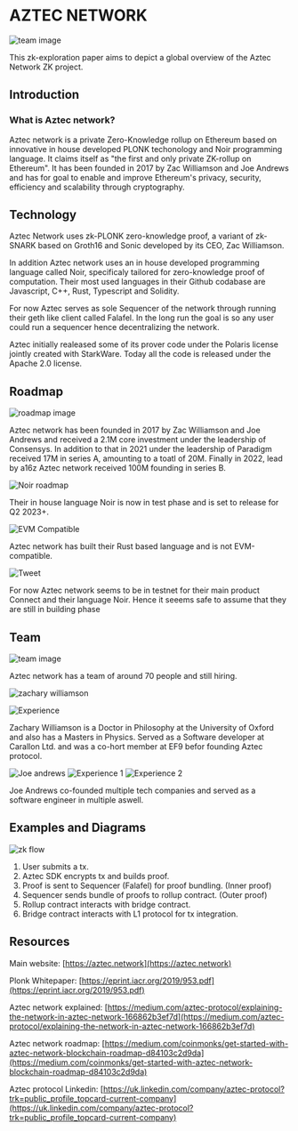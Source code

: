 # AZTEC NETWORK

![team image](./assets/aztec.png)

This zk-exploration paper aims to depict a global overview of the Aztec Network ZK project.

## Introduction

### What is Aztec network?

Aztec network is a private Zero-Knowledge rollup on Ethereum based on innovative in house developed PLONK techonology and Noir programming language. It claims itself as "the first and only private ZK-rollup on Ethereum". It has been founded in 2017 by Zac Williamson and Joe Andrews and has for goal to enable and improve Ethereum's privacy, security, efficiency and scalability through cryptography. 

## Technology

Aztec Network uses zk-PLONK zero-knowledge proof, a variant of zk-SNARK based on Groth16 and Sonic developed by its CEO, Zac Williamson. 

In addition Aztec network uses an in house developed programming language called Noir, specificaly tailored for zero-knowledge proof of computation. Their most used languages in their Github codabase are Javascript, C++, Rust, Typescript and Solidity.

For now Aztec serves as sole Sequencer of the network through running their geth like client called Falafel. In the long run the goal is so any user could run a sequencer hence decentralizing the network.

Aztec initially realeased some of its prover code under the Polaris license jointly created with StarkWare. Today all the code is released under the Apache 2.0 license.

## Roadmap

![roadmap image](./assets/SCR-20230202-rfa.png)

Aztec network has been founded in 2017 by Zac Williamson and Joe Andrews and received a 2.1M core investment under the leadership of Consensys. In addition to that in 2021 under the leadership of Paradigm received 17M in series A, amounting to a toatl of 20M. Finally in 2022, lead by a16z Aztec network received 100M founding in series B.

![Noir roadmap](./assets/SCR-20230203-hff.png)

Their in house language Noir is now in test phase and is set to release for Q2 2023+. 

![EVM Compatible](./assets/SCR-20230203-hit.png)

Aztec network has built their Rust based language and is not EVM-compatible.

![Tweet](./assets/SCR-20230203-hm7.png)

For now Aztec network seems to be in testnet for their main product Connect and their language Noir. Hence it seeems safe to assume that they are still in building phase

## Team

![team image](./assets/SCR-20230202-rj7.png)

Aztec network has a team of around 70 people and still hiring.

![zachary williamson](./assets/SCR-20230203-hr4.png)

![Experience](./assets/SCR-20230203-hqz.png)

Zachary Williamson is a Doctor in Philosophy at the University of Oxford and also has a Masters in Physics. Served as a Software developer at Carallon Ltd. and was a co-hort member at EF9 befor founding Aztec protocol.

![Joe andrews](./assets/SCR-20230203-hvn.png)
![Experience 1](./assets/SCR-20230203-hv8.png)
![Experience 2](./assets/SCR-20230203-hvg.png)

 Joe Andrews co-founded multiple tech companies and served as a software engineer in multiple aswell.

## Examples and Diagrams

![zk flow](./assets/SCR-20230203-gvp.png)

1. User submits a tx.
2. Aztec SDK encrypts tx and builds proof.
3. Proof is sent to Sequencer (Falafel) for proof bundling. (Inner proof)
4. Sequencer sends bundle of proofs to rollup contract. (Outer proof)
5. Rollup contract interacts with bridge contract.
6. Bridge contract interacts with L1 protocol for tx integration.

## Resources

Main website: [https://aztec.network](https://aztec.network)

Plonk Whitepaper: [https://eprint.iacr.org/2019/953.pdf](https://eprint.iacr.org/2019/953.pdf)

Aztec network explained: [https://medium.com/aztec-protocol/explaining-the-network-in-aztec-network-166862b3ef7d](https://medium.com/aztec-protocol/explaining-the-network-in-aztec-network-166862b3ef7d)

Aztec network roadmap: [https://medium.com/coinmonks/get-started-with-aztec-network-blockchain-roadmap-d84103c2d9da](https://medium.com/coinmonks/get-started-with-aztec-network-blockchain-roadmap-d84103c2d9da) 

Aztec protocol Linkedin: [https://uk.linkedin.com/company/aztec-protocol?trk=public_profile_topcard-current-company](https://uk.linkedin.com/company/aztec-protocol?trk=public_profile_topcard-current-company)